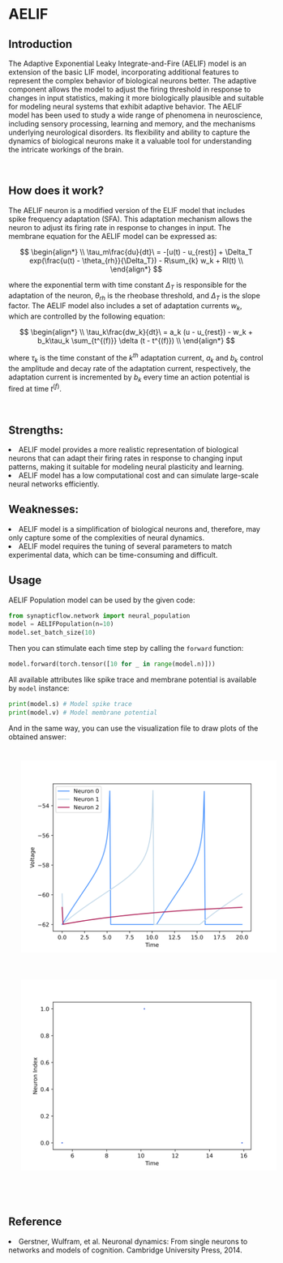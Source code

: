 <script src=’https://cdnjs.cloudflare.com/ajax/libs/mathjax/2.7.4/MathJax.js?config=default’></script>

# AELIF

## Introduction
The Adaptive Exponential Leaky Integrate-and-Fire (AELIF) model is an extension of the basic LIF model, incorporating additional features to represent the complex behavior of biological neurons better. The adaptive component allows the model to adjust the firing threshold in response to changes in input statistics, making it more biologically plausible and suitable for modeling neural systems that exhibit adaptive behavior. The AELIF model has been used to study a wide range of phenomena in neuroscience, including sensory processing, learning and memory, and the mechanisms underlying neurological disorders. Its flexibility and ability to capture the dynamics of biological neurons make it a valuable tool for understanding the intricate workings of the brain.

<br>

## How does it work?
The AELIF neuron is a modified version of the ELIF model that includes spike frequency adaptation (SFA). This adaptation mechanism allows the neuron to adjust its firing rate in response to changes in input. The membrane equation for the AELIF model can be expressed as:

$$
\begin{align*}
\\
\tau_m\frac{du}{dt}\ = -[u(t) - u_{rest}] + \Delta_T exp(\frac{u(t) - \theta_{rh}}{\Delta_T}) - R\sum_{k} w_k + RI(t) \\
\end{align*}
$$

where the exponential term with time constant $\Delta_T$ is responsible for the adaptation of the neuron, $\theta_{rh}$ is the rheobase threshold, and $\Delta_T$ is the slope factor. The AELIF model also includes a set of adaptation currents $w_k$, which are controlled by the following equation:

$$
\begin{align*}
\\
\tau_k\frac{dw_k}{dt}\ = a_k (u - u_{rest}) - w_k + b_k\tau_k \sum_{t^{(f)}} \delta (t - t^{(f)})
\\
\end{align*}
$$

where $\tau_k$ is the time constant of the $k^{th}$ adaptation current, $a_k$ and $b_k$ control the amplitude and decay rate of the adaptation current, respectively, the adaptation current is incremented by $b_k$ every time an action potential is fired at time $t^{(f)}$.

<br>

## Strengths:
<li>AELIF model provides a more realistic representation of biological neurons that can adapt their firing rates in response to changing input patterns, making it suitable for modeling neural plasticity and learning.
<li>AELIF model has a low computational cost and can simulate large-scale neural networks efficiently.

<br>

## Weaknesses:
<li>AELIF model is a simplification of biological neurons and, therefore, may only capture some of the complexities of neural dynamics.
<li>AELIF model requires the tuning of several parameters to match experimental data, which can be time-consuming and difficult.

<br>

## Usage
AELIF Population model can be used by the given code:
```python
from synapticflow.network import neural_population
model = AELIFPopulation(n=10)
model.set_batch_size(10)
```
Then you can stimulate each time step by calling the `forward` function:
```python
model.forward(torch.tensor([10 for _ in range(model.n)]))
```
All available attributes like spike trace and membrane potential is available by `model` instance:
```python
print(model.s) # Model spike trace
print(model.v) # Model membrane potential
```

 And in the same way, you can use the visualization file to draw plots of the obtained answer:

<p align="center">
  <img src="_static/AELIF-v.svg" alt="Voltage Plot" style="width: 600px; padding: 25px;"/>
  <img src="_static/AELIF-s.svg" alt="Raster Plot" style="width: 600px; padding: 25px;"/>
</p>

<br>

## Reference
<li> Gerstner, Wulfram, et al. Neuronal dynamics: From single neurons to networks and models of cognition. Cambridge University Press, 2014.

